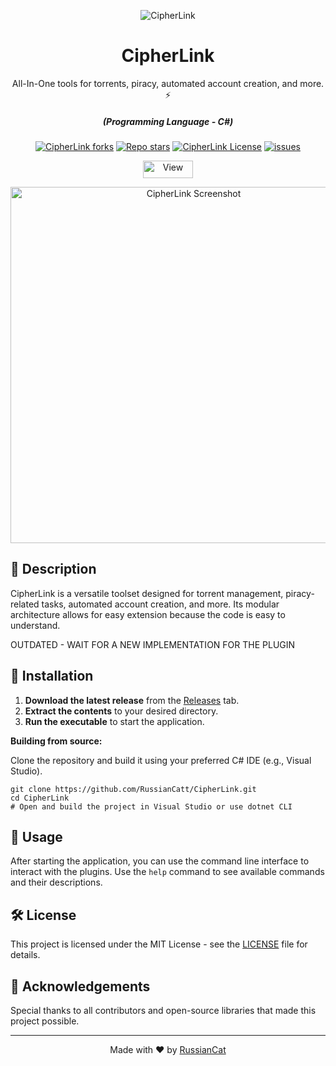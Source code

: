 <p align="center"><img src="images/logo.png" alt="CipherLink"></p>
<div align="center" style="margin-top: 0;">
   <h1>CipherLink</h1>
   <p>All-In-One tools for torrents, piracy, automated account creation, and more. ⚡</p>
</div>
<em><h5 align="center">(Programming Language - C#)</h5></em>
<p align="center">
<a href="#"><img alt="CipherLink forks" src="https://img.shields.io/github/forks/RussianCatt/CipherLink?style=for-the-badge"></a>
<a href="#"><img alt="Repo stars" src="https://img.shields.io/github/stars/RussianCatt/CipherLink?style=for-the-badge&color=yellow"></a>
<a href="#"><img alt="CipherLink License" src="https://img.shields.io/github/license/RussianCatt/CipherLink?color=cyan&style=for-the-badge"></a>
<a href="https://github.com/RussianCatt/CipherLink/issues"><img alt="issues" src="https://img.shields.io/github/issues/RussianCatt/CipherLink?color=purple&style=for-the-badge"></a>
<p align="center"><img src="https://views.whatilearened.today/views/github/RussianCatt/CipherLink.svg" width="80px" height="28px" alt="View"></p>


<p align="center"><img src="images/screenshot.png" width="570" alt="CipherLink Screenshot"></p>

## 📄 Description

CipherLink is a versatile toolset designed for torrent management, piracy-related tasks, automated account creation, and more. Its modular architecture allows for easy extension because the code is easy to understand.

OUTDATED - WAIT FOR A NEW IMPLEMENTATION FOR THE PLUGIN

## 🔧 Installation

1. **Download the latest release** from the [Releases](https://github.com/RussianCatt/CipherLink/releases) tab.
2. **Extract the contents** to your desired directory.
3. **Run the executable** to start the application.

**Building from source:**

Clone the repository and build it using your preferred C# IDE (e.g., Visual Studio).

```shell
git clone https://github.com/RussianCatt/CipherLink.git
cd CipherLink
# Open and build the project in Visual Studio or use dotnet CLI
```

## 🚀 Usage

After starting the application, you can use the command line interface to interact with the plugins. Use the `help` command to see available commands and their descriptions.


## 🛠️ License

This project is licensed under the MIT License - see the [LICENSE](LICENSE) file for details.

## 🌟 Acknowledgements

Special thanks to all contributors and open-source libraries that made this project possible.

---

<p align="center">
Made with ❤️ by  <a href="https://github.com/RussianCatt/">RussianCat</a>
</p>
